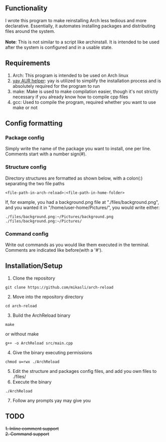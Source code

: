## Functionality
I wrote this program to make reinstalling Arch less tedious and more declarative. Essentially, it automates installing packages and distributing files around the system.\
\
**Note**: This is not similar to a script like archinstall. It is intended to be used after the system is configured and in a usable state.

## Requirements
1. Arch: This program is intended to be used on Arch linux
2. [yay AUR helper](https://github.com/Jguer/yay): yay is utilized to simplify the installation process and is absolutely required for the program to run
3. make: Make is used to make compilation easier, though it's not strictly necessary if you already know how to compile cpp files
4. gcc: Used to compile the program, required whether you want to use make or not

## Config formatting
### Package config
Simply write the name of the package you want to install, one per line.\
Comments start with a number sign(\#). 
### Structure config
Directory structures are formatted as shown below, with a colon(:) separating the two file paths
```
<file-path-in-arch-reload>:<file-path-in-home-folder>
```
If, for example, you had a background.png file at "./files/background.png", and you wanted it in "/home/user-home/Pictures/", you would write either:
```
./files/background.png:~/Pictures/background.png
./files/background.png:~/Pictures/
```
### Command config
Write out commands as you would like them executed in the terminal. Comments are indicated like before(with a '\#').

## Installation/Setup
1. Clone the repository
```
git clone https://github.com/mikasli/arch-reload
```
2. Move into the repository directory
```
cd arch-reload
```
3. Build the ArchReload binary
```
make
```
or without make
```
g++ -o ArchReload src/main.cpp
```
4. Give the binary executing permissions 
```
chmod u=rwx ./ArchReload
```
5. Edit the structure and packages config files, and add you own files to ./files/
6. Execute the binary
```
./ArchReload
```
7. Follow any prompts yay may give you

## TODO
~~1. Inline comment support~~\
~~2. Command support~~

